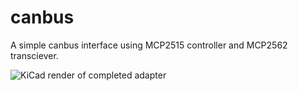 # canbus
A simple canbus interface using MCP2515 controller and MCP2562 transciever.

![KiCad render of completed adapter](https://raw.githubusercontent.com/zhoob2004/canbus/master/canbus.png)
